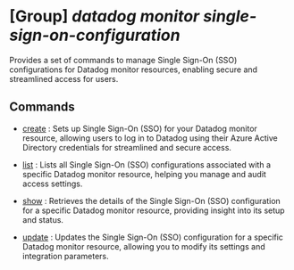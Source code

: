 # [Group] _datadog monitor single-sign-on-configuration_

Provides a set of commands to manage Single Sign-On (SSO) configurations for Datadog monitor resources, enabling secure and streamlined access for users.

## Commands

- [create](/Commands/datadog/monitor/single-sign-on-configuration/_create.md)
: Sets up Single Sign-On (SSO) for your Datadog monitor resource, allowing users to log in to Datadog using their Azure Active Directory credentials for streamlined and secure access.

- [list](/Commands/datadog/monitor/single-sign-on-configuration/_list.md)
: Lists all Single Sign-On (SSO) configurations associated with a specific Datadog monitor resource, helping you manage and audit access settings.

- [show](/Commands/datadog/monitor/single-sign-on-configuration/_show.md)
: Retrieves the details of the Single Sign-On (SSO) configuration for a specific Datadog monitor resource, providing insight into its setup and status.

- [update](/Commands/datadog/monitor/single-sign-on-configuration/_update.md)
: Updates the Single Sign-On (SSO) configuration for a specific Datadog monitor resource, allowing you to modify its settings and integration parameters.
